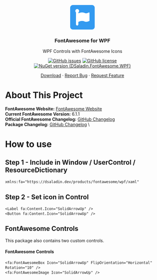 <div align="center">
  <a href="./images/FontAwesomeLogo.png">
    <img src="./images/FontAwesomeLogo.png" alt="Logo" width="80" height="80">
  </a>

  <h3 align="center">FontAwesome for WPF</h3>

  <p align="center">
    WPF Controls with FontAwesome Icons
    <br />
<div>

[![GitHub issues](https://img.shields.io/github/issues/DSaladinCH/fontawesome-wpf?style=for-the-badge)](https://github.com/DSaladinCH/fontawesome-wpf/issues)
[![GitHub license](https://img.shields.io/github/license/DSaladinCH/fontawesome-wpf?style=for-the-badge)](https://github.com/DSaladinCH/fontawesome-wpf/blob/master/LICENSE.txt)
[![NuGet version (DSaladin.FontAwesome.WPF)](https://img.shields.io/nuget/v/DSaladin.FontAwesome.WPF.svg?style=for-the-badge)](https://www.nuget.org/packages/DSaladin.FontAwesome.WPF/)  

</div>
    <a href="https://www.nuget.org/packages/DSaladin.FontAwesome.WPF">Download</a>
    ·
    <a href="https://github.com/DSaladinCH/fontawesome-wpf/issues">Report Bug</a>
    ·
    <a href="https://github.com/DSaladinCH/fontawesome-wpf/issues">Request Feature</a>
  </p>
</div>

# About This Project
**FontAwesome Website:** [FontAwesome Website](https://fontawesome.com/icons) \
**Current FontAwesome Version:** 6.1.1 \
**Official FontAwesome Changelog:** [GitHub Changelog](https://github.com/FortAwesome/Font-Awesome/blob/master/CHANGELOG.md) \
**Package Changelog:** [GitHub Changelog](https://github.com/DSaladinCH/fontawesome-wpf/blob/master/CHANGELOG.md) \

# How to use
## Step 1 - Include in Window / UserControl / ResourceDictionary
```
xmlns:fa="https://dsaladin.dev/products/fontawesome/wpf/xaml"
```

## Step 2 - Set icon in Control
```
<Label fa:Content.Icon="SolidArrowUp" />
<Button fa:Content.Icon="SolidArrowUp" />
```

## FontAwesome Controls
This package also contains two custom controls.
#### FontAwesome Controls
```
<fa:FontAwesomeBox Icon="SolidArrowUp" FlipOrientation="Horizontal" Rotation="10" />
<fa:FontAwesomeImage Icon="SolidArrowUp" />
```